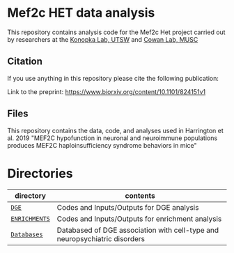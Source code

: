 Mef2c HET data analysis
==========================

This repository contains analysis code for the Mef2c Het project carried out by researchers at the [Konopka Lab, UTSW](http://konopkalab.org/) and [Cowan Lab, MUSC](https://medicine.musc.edu/departments/neuroscience/research/cowan)

## Citation

If you use anything in this repository please cite the following publication:

Link to the preprint: https://www.biorxiv.org/content/10.1101/824151v1

## Files
This repository contains the data, code, and analyses used in Harrington et al. 2019 "MEF2C hypofunction in neuronal and neuroimmune populations produces MEF2C haploinsufficiency syndrome behaviors in mice"

# Directories
| directory | contents | 
| --------- | -------- | 
| [`DGE`](DGE/) | Codes and Inputs/Outputs for DGE analysis |
| [`ENRICHMENTS`](ENRICHMENTS/) | Codes and Inputs/Outputs for enrichment analysis |
| [`Databases`](Databases/) | Databased of DGE association with cell-type and neuropsychiatric disorders | 
